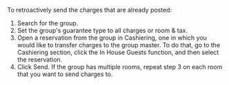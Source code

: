 


To retroactively send the charges that are already posted:
1. Search for the group.
2. Set the group's guarantee type to all charges or room & tax.
3. Open a reservation from the group in Cashiering, one in which you would like to
transfer charges to the group master.
To do that, go to the Cashiering section, click the In House Guests function,
and then select the reservation.
4. Click Send.
If the group has multiple rooms, repeat step 3 on each room that you want to send charges
to.
